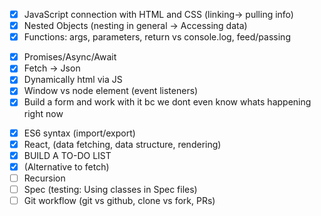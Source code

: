 - [x] JavaScript connection with HTML and CSS (linking-> pulling info)
- [x] Nested Objects (nesting in general -> Accessing data)
- [x] Functions: args, parameters, return vs console.log, feed/passing

<!-- PROJ 2 -->

- [x] Promises/Async/Await
- [x] Fetch -> Json
- [x] Dynamically html via JS
- [x] Window vs node element (event listeners)
- [x] Build a form and work with it bc we dont even know whats happening right now

<!-- PROJ 3 -->

- [x] ES6 syntax (import/export)
- [x] React, (data fetching, data structure, rendering)
- [x] BUILD A TO-DO LIST
- [x] (Alternative to fetch)
- [ ] Recursion
- [ ] Spec (testing: Using classes in Spec files)
- [ ] Git workflow (git vs github, clone vs fork, PRs)
